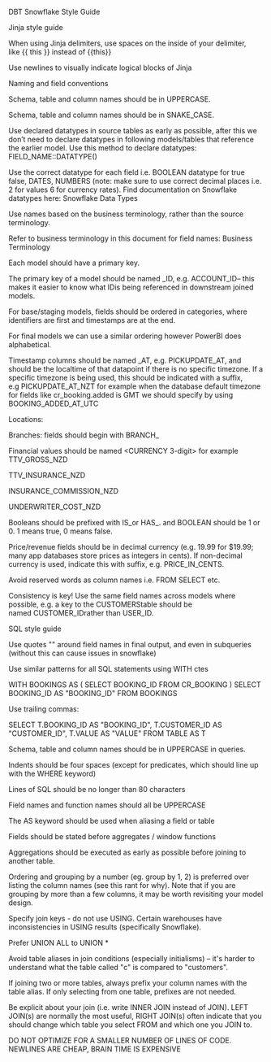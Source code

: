 DBT Snowflake Style Guide  

Jinja style guide

When using Jinja delimiters, use spaces on the inside of your delimiter, like {{ this }} instead of {{this}}

Use newlines to visually indicate logical blocks of Jinja

Naming and field conventions

Schema, table and column names should be in UPPERCASE.

Schema, table and column names should be in SNAKE_CASE.

Use declared datatypes in source tables as early as possible, after this we don’t need to declare datatypes in following models/tables that reference the earlier model. Use this method to declare datatypes: FIELD_NAME::DATATYPE()

Use the correct datatype for each field i.e. BOOLEAN datatype for true false, DATES, NUMBERS (note: make sure to use correct decimal places i.e. 2 for values 6 for currency rates). Find documentation on Snowflake datatypes here: Snowflake Data Types

Use names based on the business terminology, rather than the source terminology.

Refer to business terminology in this document for field names: Business Terminology 

Each model should have a primary key.

The primary key of a model should be named <OBJECT>_ID, e.g. ACCOUNT_ID– this makes it easier to know what IDis being referenced in downstream joined models.

For base/staging models, fields should be ordered in categories, where identifiers are first and timestamps are at the end.

For final models we can use a similar ordering however PowerBI does alphabetical.

Timestamp columns should be named <EVENT>_AT, e.g. PICKUPDATE_AT, and should be the localtime of that datapoint if there is no specific timezone. If a specific timezone is being used, this should be indicated with a suffix, e.g PICKUPDATE_AT_NZT for example when the database default timezone for fields like cr_booking.added is GMT we should specify by using BOOKING_ADDED_AT_UTC

Locations: 

Branches: fields should begin with BRANCH_ 

Financial values should be named <VALUE>_<VALUETYPE>_<CURRENCY 3-digit> for example TTV_GROSS_NZD

TTV_INSURANCE_NZD

INSURANCE_COMMISSION_NZD

UNDERWRITER_COST_NZD

Booleans should be prefixed with IS_or HAS_. and BOOLEAN should be 1 or 0. 1 means true, 0 means false.

Price/revenue fields should be in decimal currency (e.g. 19.99 for $19.99; many app databases store prices as integers in cents). If non-decimal currency is used, indicate this with suffix, e.g. PRICE_IN_CENTS.

Avoid reserved words as column names i.e. FROM SELECT etc.

Consistency is key! Use the same field names across models where possible, e.g. a key to the CUSTOMERStable should be named CUSTOMER_IDrather than USER_ID.

SQL style guide

Use quotes "" around field names in final output, and even in subqueries (without this can cause issues in snowflake)

Use similar patterns for all SQL statements using WITH ctes

WITH BOOKINGS AS (
    SELECT BOOKING_ID FROM CR_BOOKING
)
SELECT 
    BOOKING_ID AS "BOOKING_ID"
FROM BOOKINGS

Use trailing commas:

SELECT
    T.BOOKING_ID AS "BOOKING_ID",
    T.CUSTOMER_ID AS "CUSTOMER_ID",
    T.VALUE AS "VALUE"
FROM TABLE AS T

Schema, table and column names should be in UPPERCASE in queries.

Indents should be four spaces (except for predicates, which should line up with the WHERE keyword)

Lines of SQL should be no longer than 80 characters

Field names and function names should all be UPPERCASE

The AS keyword should be used when aliasing a field or table

Fields should be stated before aggregates / window functions

Aggregations should be executed as early as possible before joining to another table.

Ordering and grouping by a number (eg. group by 1, 2) is preferred over listing the column names (see this rant for why). Note that if you are grouping by more than a few columns, it may be worth revisiting your model design.

Specify join keys - do not use USING. Certain warehouses have inconsistencies in USING results (specifically Snowflake).

Prefer UNION ALL to UNION *

Avoid table aliases in join conditions (especially initialisms) – it's harder to understand what the table called "c" is compared to "customers".

If joining two or more tables, always prefix your column names with the table alias. If only selecting from one table, prefixes are not needed.

Be explicit about your join (i.e. write INNER JOIN instead of JOIN). LEFT JOIN(s) are normally the most useful, RIGHT JOIN(s) often indicate that you should change which table you select FROM and which one you JOIN to.

DO NOT OPTIMIZE FOR A SMALLER NUMBER OF LINES OF CODE. NEWLINES ARE CHEAP, BRAIN TIME IS EXPENSIVE
